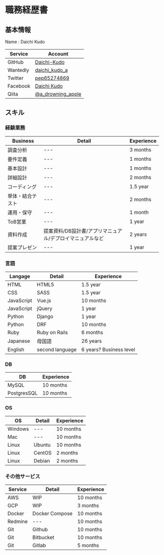 # 職務経歴書

## 基本情報

Name : Daichi Kudo

|Service|Account|
|---|-----|
|GitHub|[Daichi-Kudo](https://github.com/Daichi-Kudo)|
|Wantedly|[daichi_kudo_a](https://en-jp.wantedly.com/id/daichi_kudo_a)|
|Twitter|[pep65274869](https://twitter.com/pep65274869)|
|Facebook|[Daichi Kudo](https://www.facebook.com/daichi.kudo.3)|
|Qiita|[@a_drowning_apple](http://qiita.com/a_drowning_apple)|

## スキル
### 経験業務
|Business|Detail|Experience|
|---|---|---|
|調査分析|---|3 months|
|要件定義|---|1 months|
|基本設計|---|1 months|
|詳細設計|---|2 months|
|コーディング|---|1.5 year|
|単体・結合テスト|---|2 months|
|運用・保守|---|1 month|
|ToB営業|---|1 year|
|資料作成|提案資料/DB設計書/アプリマニュアル/デプロイマニュアルなど|2 years|
|提案プレゼン|---|1 year|

### 言語
|Langage|Detail|Experience|
|---|---|---|
|HTML|HTML5|1.5 year|
|CSS|SASS|1.5 year|
|JavaScript|Vue.js|10 months|
|JavaScript|jQuery|1 year|
|Python|Django|1 year|
|Python|DRF|10 months|
|Ruby|Ruby on Rails|6 months|
|Japanese|母国語|26 years|
|English|second language|6 years? Business level|
### DB
|DB|Experience|
|---|---|
|MySQL|10 months|
|PostgresSQL|10 months|
### OS
|OS|Detail|Experience|
|---|---|---|
|Windows|---|10 months|
|Mac|---|10 months|
|Linux|Ubuntu|10 months|
|Linux|CentOS|2 months|
|Linux|Debian|2 months|
### その他サービス
|Service|Detail|Experience|
|---|---|---|
|AWS|WIP|10 months|
|GCP|WIP|3 months|
|Docker|Docker Compose|10 months|
|Redmine|---|10 months|
|Git|Github|10 months|
|Git|Bitbucket|10 months|
|Git|Gitlab|5 months|

